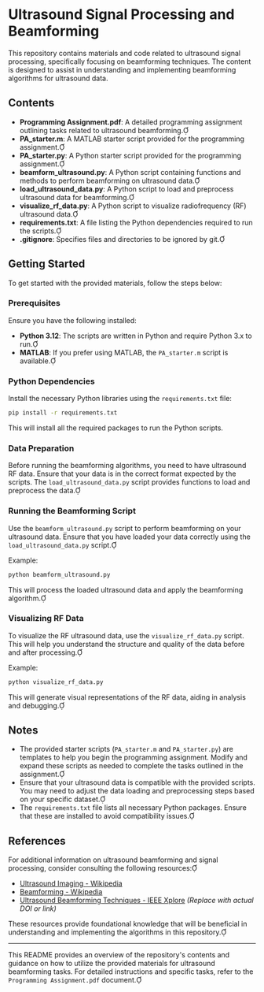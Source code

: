 # Ultrasound Signal Processing and Beamforming

This repository contains materials and code related to ultrasound signal processing, specifically focusing on beamforming techniques. The content is designed to assist in understanding and implementing beamforming algorithms for ultrasound data.

## Contents

- **Programming Assignment.pdf**: A detailed programming assignment outlining tasks related to ultrasound beamforming.
- **PA_starter.m**: A MATLAB starter script provided for the programming assignment.
- **PA_starter.py**: A Python starter script provided for the programming assignment.
- **beamform_ultrasound.py**: A Python script containing functions and methods to perform beamforming on ultrasound data.
- **load_ultrasound_data.py**: A Python script to load and preprocess ultrasound data for beamforming.
- **visualize_rf_data.py**: A Python script to visualize radiofrequency (RF) ultrasound data.
- **requirements.txt**: A file listing the Python dependencies required to run the scripts.
- **.gitignore**: Specifies files and directories to be ignored by git.

## Getting Started

To get started with the provided materials, follow the steps below:

### Prerequisites

Ensure you have the following installed:

- **Python 3.12**: The scripts are written in Python and require Python 3.x to run.
- **MATLAB**: If you prefer using MATLAB, the `PA_starter.m` script is available.

### Python Dependencies

Install the necessary Python libraries using the `requirements.txt` file:

```bash
pip install -r requirements.txt
```

This will install all the required packages to run the Python scripts.

### Data Preparation

Before running the beamforming algorithms, you need to have ultrasound RF data. Ensure that your data is in the correct format expected by the scripts. The `load_ultrasound_data.py` script provides functions to load and preprocess the data.

### Running the Beamforming Script

Use the `beamform_ultrasound.py` script to perform beamforming on your ultrasound data. Ensure that you have loaded your data correctly using the `load_ultrasound_data.py` script.

Example:

```bash
python beamform_ultrasound.py
```


This will process the loaded ultrasound data and apply the beamforming algorithm.

### Visualizing RF Data

To visualize the RF ultrasound data, use the `visualize_rf_data.py` script. This will help you understand the structure and quality of the data before and after processing.

Example:

```bash
python visualize_rf_data.py
```


This will generate visual representations of the RF data, aiding in analysis and debugging.

## Notes

- The provided starter scripts (`PA_starter.m` and `PA_starter.py`) are templates to help you begin the programming assignment. Modify and expand these scripts as needed to complete the tasks outlined in the assignment.
- Ensure that your ultrasound data is compatible with the provided scripts. You may need to adjust the data loading and preprocessing steps based on your specific dataset.
- The `requirements.txt` file lists all necessary Python packages. Ensure that these are installed to avoid compatibility issues.

## References

For additional information on ultrasound beamforming and signal processing, consider consulting the following resources:

- [Ultrasound Imaging - Wikipedia](https://en.wikipedia.org/wiki/Ultrasound_imaging)
- [Beamforming - Wikipedia](https://en.wikipedia.org/wiki/Beamforming)
- [Ultrasound Beamforming Techniques - IEEE Xplore](https://ieeexplore.ieee.org/document/XXXXXXX) *(Replace with actual DOI or link)*

These resources provide foundational knowledge that will be beneficial in understanding and implementing the algorithms in this repository.

---

This README provides an overview of the repository's contents and guidance on how to utilize the provided materials for ultrasound beamforming tasks. For detailed instructions and specific tasks, refer to the `Programming Assignment.pdf` document. 
